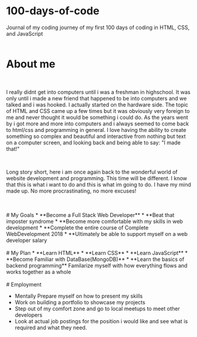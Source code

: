 # 100-days-of-code
Journal of my coding journey of my first 100 days of coding in HTML, CSS, and JavaScript
<br>
<br>





# About me
<br>
<p>I really didnt get into computers until i was a freshman in highschool.  It was only until i made a new friend that happened to be into computers and we talked and i was hooked.  I actually started on the hardware side.  The topic of HTML and CSS came up a few times but it was obviously very foreign to me and never thought it would be something i could do.  As the years went by i got more and more into computers and i always seemed to come back to html/css and programming in general.  I love having the ability to create something so complex and beautiful and interactive from nothing but text on a computer screen, and looking back and being able to say: "I made that!"</p>
<br>
 <p>Long story short,  here i am once again back to the wonderful world of website development and programming.  This time will be different.  I know that this is what i want to do and this is what im going to do.  I have my mind made up.  No more procrastinating, no more excuses!</p>
<br>
<br>
# My Goals
* **Become a Full Stack Web Developer**
 * **Beat that imposter syndrome
 * **Become more comfortable with my skills in web development
 * **Complete the entire course of Complete WebDevelopment 2018
 * **Ultimately be able to support myself on a web developer salary
<br>
<br>
# My Plan
  * **Learn HTML**
  * **Learn CSS**
* **Learn JavaScript**
 * **Become Familiar with DataBase(MongoDB)**
 * **Learn the basics of backend programming**
  Familarize myself with how everything flows and works together as a whole

<br>
<br>
# Employment
<body>
 <p>
<ul>
  <li>Mentally Prepare myself on how to present my skills</li>
  <li>Work on building a portfolio to showcase my projects</li>
  <li>Step out of my comfort zone and go to local meetups to meet other developers</li>
  <li>Look at actual job postings for the position i would like and see what is required and what they need.</li>
</ul></p>
 </body>

